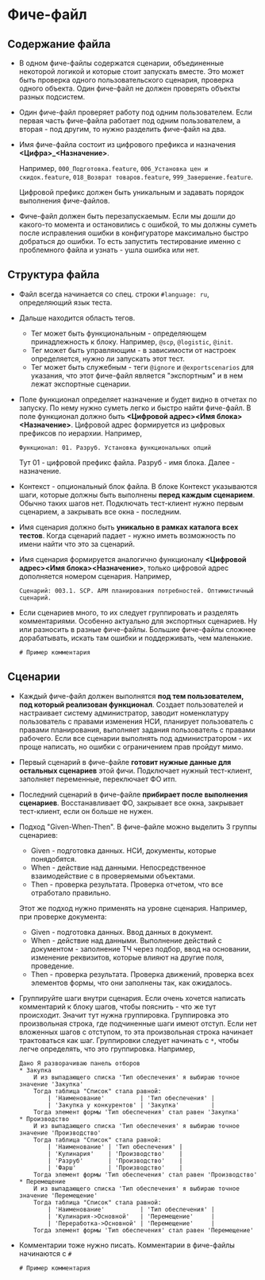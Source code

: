 
# Фиче-файл

## Содержание файла

- В одном фиче-файлы содержатся сценарии, объединенные некоторой логикой и которые стоит запускать вместе. Это может быть проверка одного пользовательского сценария, проверка одного объекта. Один фиче-файл не должен проверять объекты разных подсистем.
- Один фиче-файл проверяет работу под одним пользователем. Если первая часть фиче-файла работает под одним пользователем, а вторая - под другим, то нужно разделить фиче-файл на два.
- Имя фиче-файла состоит из цифрового префикса и назначения **<Цифра>_<Назначение>**.

    Например, `000_Подготовка.feature`, `006_Установка цен и скидок.feature`, `018_Возврат товаров.feature`, `999_Завершение.feature`.

    Цифровой префикс должен быть уникальным и задавать порядок выполнения фиче-файлов.

- Фиче-файл должен быть перезапускаемым. Если мы дошли до какого-то момента и остановились с ошибкой, то мы должны суметь после исправления ошибки в конфигураторе максимально быстро добраться до ошибки. То есть запустить тестирование именно с проблемного файла и узнать - ушла ошибка или нет.

## Структура файла

- Файл всегда начинается со спец. строки `#language: ru`, определяющий язык теста.
- Дальше находится область тегов.
    - Тег может быть функциональным - определяющем принадлежность к блоку. Например, `@scp`, `@logistic`, `@init`.
    - Тег может быть управляющим - в зависимости от настроек определяется, нужно ли запускать этот тест.
    - Тег может быть служебным - теги `@ignore` и `@exportscenarios` для указания, что этот фиче-файл является "экспортным" и в нем лежат экспортные сценарии.
- Поле функционал определяет назначение и будет видно в отчетах по запуску. По нему нужно суметь легко и быстро найти фиче-файл. В поле функционал должно быть **<Цифровой адрес><Имя блока><Назначение>**. Цифровой адрес формируется из цифровых префиксов по иерархии. Например,

    ```gherkin
    Функционал: 01. Разруб. Установка функциональных опций
    ```
    Тут 01 - цифровой префикс файла. Разруб - имя блока. Далее - назначение.

- Контекст - опциональный блок файла. В блоке Контекст указываются шаги, которые должны быть выполнены **перед каждым сценарием**. Обычно таких шагов нет. Подключать тест-клиент нужно первым сценарием, а закрывать все окна - последним.
- Имя сценария должно быть **уникально в рамках каталога всех тестов**. Когда сценарий падает - нужно иметь возможность по имени найти что это за сценарий.
- Имя сценария формируется аналогично функционалу **<Цифровой адрес><Имя блока><Назначение>**, только цифровой адрес дополняется номером сценария. Например,

    ```gherkin
    Сценарий: 003.1. SCP. АРМ планирования потребностей. Оптимистичный сценарий.
    ```

- Если сценариев много, то их следует группировать и разделять комментариями. Особенно актуально для экспортных сценариев. Ну или разносить в разные фиче-файлы. Большие фиче-файлы сложнее дорабатывать, искать там ошибки и поддерживать, чем маленькие.

    ```gherkin
    # Пример комментария
    ```

## Сценарии

- Каждый фиче-файл должен выполнятся **под тем пользователем, под который реализован функционал**. Создает пользователей и настраивает систему администратор, заводит номенклатуру пользователь с правами изменения НСИ, планирует пользователь с правами планирования, выполняет задания пользователь с правами рабочего. Если все сценарии выполнять под администратором - их проще написать, но ошибки с ограничением прав пройдут мимо.

- Первый сценарий в фиче-файле **готовит нужные данные для остальных сценариев** этой фичи. Подключает нужный тест-клиент, заполняет переменные, переключает ФО итп.
- Последний сценарий в фиче-файле **прибирает после выполнения сценариев**. Восстанавливает ФО, закрывает все окна, закрывает тест-клиент, если он больше не нужен.
- Подход "Given-When-Then". В фиче-файле можно выделить 3 группы сценариев:
    - Given - подготовка данных. НСИ, документы, которые понядобятся.
    - When - действие над данными. Непосредственное взаимодействие с в проверяемыми объектами.
    - Then - проверка результата. Проверка отчетом, что все отработало правильно.

    Этот же подход нужно применять на уровне сценария. Например, при проверке документа:
    - Given - подготовка данных. Ввод данных в документ.
    - When - действие над данными. Выполнение действий с документом - заполнение ТЧ через подбор, ввод на основании, изменение реквизитов, которые влияют на другие поля, проведение.
    - Then - проверка результата. Проверка движений, проверка всех элементов формы, что они заполнены так, как ожидалось.

- Группируйте шаги внутри сценария. Если очень хочется написать комментарий к блоку шагов, чтобы пояснить - что же тут происходит. Значит тут нужна группировка. Группировка это произвольная строка, где подчиненные шаги имеют отступ. Если нет вложенных шагов с отступом, то эта произвольная строка начинает трактоваться как шаг. Группировки следует начинать с `*`, чтобы легче определять, что это группировка. Например,

    ```gherkin
    Дано Я разворачиваю панель отборов
    * Закупка
    	И из выпадающего списка 'Тип обеспечения' я выбираю точное значение 'Закупка'
        Тогда таблица "Список" стала равной:
            | 'Наименование'          | 'Тип обеспечения' |
            | 'Закупка у конкурентов' | 'Закупка'         |
        Тогда элемент формы 'Тип обеспечения' стал равен 'Закупка'
    * Производство
        И из выпадающего списка 'Тип обеспечения' я выбираю точное значение 'Производство'
        Тогда таблица "Список" стала равной:
            | 'Наименование' | 'Тип обеспечения' |
            | 'Кулинария'    | 'Производство'    |
            | 'Разруб'       | 'Производство'    |
            | 'Фарш'         | 'Производство'    |
        Тогда элемент формы 'Тип обеспечения' стал равен 'Производство'
    * Перемещение
        И из выпадающего списка 'Тип обеспечения' я выбираю точное значение 'Перемещение'
        Тогда таблица "Список" стала равной:
            | 'Наименование'          | 'Тип обеспечения' |
            | 'Кулинария->Основной'   | 'Перемещение'     |
            | 'Переработка->Основной' | 'Перемещение'     |
        Тогда элемент формы 'Тип обеспечения' стал равен 'Перемещение'
    ```

- Комментарии тоже нужно писать. Комментарии в фиче-файлы начинаются с `#`

    ```gherkin
    # Пример комментария
    ```